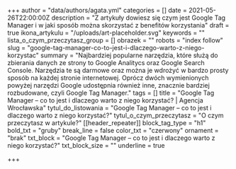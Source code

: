 +++
author = "data/authors/agata.yml"
categories = []
date = 2021-05-26T22:00:00Z
description = "Z artykuły dowiesz się czym jest Google Tag Manager i w jaki sposób można skorzystać z benefitów korzystania"
draft = true
ikona_artykulu = "/uploads/art-placeholder.svg"
keywords = ""
lista_o_czym_przeczytasz_group = []
obrazek = ""
robots = "index follow"
slug = "google-tag-manager-co-to-jest-i-dlaczego-warto-z-niego-korzystac"
summary = "Najbardziej popularne narzędzia, które służą do zbierania danych ze strony to Google Analitycs oraz Google Search Console. Narzędzia te są darmowe oraz można je wdrożyć w bardzo prosty sposób na każdej stronie internetowej. Oprócz dwóch wymienionych powyżej narzędzi Google udostępnia również inne, znacznie bardziej rozbudowane, czyli Google Tag Manager."
tags = []
title = "Google Tag Manager – co to jest i dlaczego warto z niego korzystać? | Agencja Wrocławska"
tytul_do_listowania = "Google Tag Manager – co to jest i dlaczego warto z niego korzystać?"
tytul_o_czym_przeczytasz = "O czym przeczytasz w artykule?"
[[header_repeater]]
block_tag_type = "h1"
bold_txt = "gruby"
break_line = false
color_txt = "czerwony"
ornament = "brak"
txt_block = "Google Tag Manager – co to jest i dlaczego warto z niego korzystać?"
txt_block_size = ""
underline = true

+++
